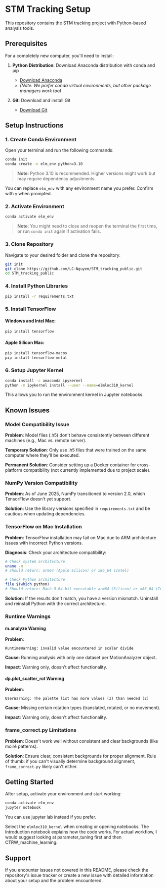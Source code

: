 # STM Tracking Setup

This repository contains the STM tracking project with Python-based analysis tools.

## Prerequisites

For a completely new computer, you'll need to install:

1. **Python Distribution**: Download Anaconda distribution with conda and pip
   - [Download Anaconda](https://www.anaconda.com/download/success)
   - *(Note: We prefer conda virtual environments, but other package managers work too)*

2. **Git**: Download and install Git
   - [Download Git](https://git-scm.com/downloads)

## Setup Instructions

### 1. Create Conda Environment

Open your terminal and run the following commands:

```bash
conda init
conda create -n elm_env python=3.10
```

> **Note**: Python 3.10 is recommended. Higher versions might work but may require dependency adjustments.

You can replace `elm_env` with any environment name you prefer. Confirm with `y` when prompted.

### 2. Activate Environment

```bash
conda activate elm_env
```

> **Note**: You might need to close and reopen the terminal the first time, or run `conda init` again if activation fails.

### 3. Clone Repository

Navigate to your desired folder and clone the repository:

```bash
git init
git clone https://github.com/LC-Nguyen/STM_tracking_public.git
cd STM_tracking_public
```

### 4. Install Python Libraries

```bash
pip install -r requirements.txt
```

### 5. Install TensorFlow

#### Windows and Intel Mac:
```bash
pip install tensorflow
```

#### Apple Silicon Mac:
```bash
pip install tensorflow-macos
pip install tensorflow-metal
```

### 6. Setup Jupyter Kernel

```bash
conda install -c anaconda ipykernel
python -m ipykernel install --user --name=elmloc310_kernel
```

This allows you to run the environment kernel in Jupyter notebooks.

## Known Issues

### Model Compatibility Issue

**Problem**: Model files (.h5) don't behave consistently between different machines (e.g., Mac vs. remote server).

**Temporary Solution**: Only use .h5 files that were trained on the same computer where they'll be executed.

**Permanent Solution**: Consider setting up a Docker container for cross-platform compatibility (not currently implemented due to project scale).

### NumPy Version Compatibility

**Problem**: As of June 2025, NumPy transitioned to version 2.0, which TensorFlow doesn't yet support.

**Solution**: Use the library versions specified in `requirements.txt` and be cautious when updating dependencies.

### TensorFlow on Mac Installation

**Problem**: TensorFlow installation may fail on Mac due to ARM architecture issues with incorrect Python versions.

**Diagnosis**: Check your architecture compatibility:

```bash
# Check system architecture
uname -m
# Should return: arm64 (Apple Silicon) or x86_64 (Intel)

# Check Python architecture
file $(which python)
# Should return: Mach-O 64-bit executable arm64 (Silicon) or x86_64 (Intel)
```

**Solution**: If the results don't match, you have a version mismatch. Uninstall and reinstall Python with the correct architecture.

### Runtime Warnings

#### m.analyze Warning

**Problem**:
```
RuntimeWarning: invalid value encountered in scalar divide
```

**Cause**: Running analysis with only one dataset per MotionAnalyzer object.

**Impact**: Warning only, doesn't affect functionality.

#### dp.plot_scatter_rot Warning

**Problem**:
```
UserWarning: The palette list has more values (3) than needed (2)
```

**Cause**: Missing certain rotation types (translated, rotated, or no movement).

**Impact**: Warning only, doesn't affect functionality.

### frame_correct.py Limitations

**Problem**: Doesn't work well without consistent and clear backgrounds (like moiré patterns).

**Solution**: Ensure clear, consistent backgrounds for proper alignment. Rule of thumb: if you can't visually determine background alignment, `frame_correct.py` likely can't either.

## Getting Started

After setup, activate your environment and start working:

```bash
conda activate elm_env
jupyter notebook
```
You can use jupyter lab instead if you prefer.

Select the `elmloc310_kernel` when creating or opening notebooks. The Introduction notebook explains how the code works. For actual workflow, I would suggest looking at parameter_tuning first and then CTRW_machine_learning.
## Support

If you encounter issues not covered in this README, please check the repository's issue tracker or create a new issue with detailed information about your setup and the problem encountered.
